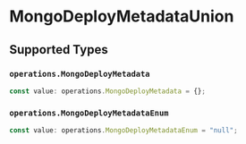 # MongoDeployMetadataUnion


## Supported Types

### `operations.MongoDeployMetadata`

```typescript
const value: operations.MongoDeployMetadata = {};
```

### `operations.MongoDeployMetadataEnum`

```typescript
const value: operations.MongoDeployMetadataEnum = "null";
```

